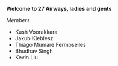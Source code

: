 **Welcome to 27 Airways, ladies and gents**

*Members*

- Kush Voorakkara
- Jakub Kieblesz
- Thiago Mumare Fermoselles
- Bhudhav Singh
- Kevin Liu
